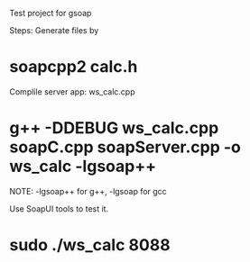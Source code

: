 Test project for gsoap

Steps:
Generate files by
# soapcpp2 calc.h

Complile server app: ws_calc.cpp
# g++ -DDEBUG ws_calc.cpp soapC.cpp soapServer.cpp -o ws_calc -lgsoap++

NOTE: -lgsoap++ for g++, -lgsoap for gcc

Use SoapUI tools to test it.

# sudo ./ws_calc 8088

